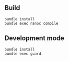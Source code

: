## Build
```
bundle install
bundle exec nanoc compile
```

## Development mode
```
bundle install
bundle exec guard
```
